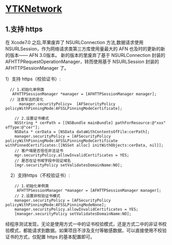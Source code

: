 # [YTKNetwork](https://github.com/AFNetworking/AFNetworking)

## 1.支持 https

在 Xcode7.0 之后,苹果废弃了 NSURLConnection 方法,数据请求使用 NSURLSession，作为网络请求类第三方库使用量最大的 AFN 也及时的更新的新的版本—— AFN 3.0版本。
新的版本的里废弃了基于 NSURLConnection 封装的 AFHTTPRequestOperationManager，转而使用基于 NSURLSession 封装的 AFHTTPSessionManager 了。

1）支持 https（校验证书）:



      // 1.初始化单例类
       AFHTTPSessionManager *manager = [AFHTTPSessionManager manager];
      // 注意写法的变化
          manager.securityPolicy=  [AFSecurityPolicy policyWithPinningMode:AFSSLPinningModeCertificate];

        // 2.设置证书模式
        NSString * cerPath = [[NSBundle mainBundle] pathForResource:@"xxx" ofType:@"cer"];
        NSData * cerData = [NSData dataWithContentsOfFile:cerPath];
        manager.securityPolicy = [AFSecurityPolicy policyWithPinningMode:AFSSLPinningModeCertificate withPinnedCertificates:[[NSSet alloc] initWithObjects:cerData, nil]];
        // 客户端是否信任非法证书
        mgr.securityPolicy.allowInvalidCertificates = YES;
        // 是否在证书域字段中验证域名
        [mgr.securityPolicy setValidatesDomainName:NO];
    
2）支持https（不校验证书）:

        // 1.初始化单例类
         AFHTTPSessionManager *manager = [AFHTTPSessionManager manager];
        // 2.设置非校验证书模式
        manager.securityPolicy = [AFSecurityPolicy policyWithPinningMode:AFSSLPinningModeNone];
        manager.securityPolicy.allowInvalidCertificates = YES;
        [manager.securityPolicy setValidatesDomainName:NO];

经程序测试发现，无论是使用方式一中的证书校验模式，还是方式二中的非证书校验模式，都能请求到数据。如果项目不涉及支付等敏感数据，可以直接使用不校验证书的方式，仅配置 https 的基本配置即可。


